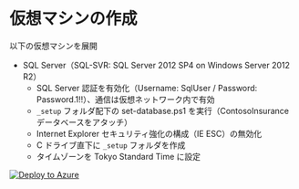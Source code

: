 # 仮想マシンの作成

以下の仮想マシンを展開

- SQL Server（SQL-SVR: SQL Server 2012 SP4 on Windows Server 2012 R2）
    - SQL Server 認証を有効化（Username: SqlUser / Password: Password.1!!）、通信は仮想ネットワーク内で有効
    -  `_setup` フォルダ配下の set-database.ps1 を実行（ContosoInsurance データベースをアタッチ）
    - Internet Explorer セキュリティ強化の構成（IE ESC）の無効化
    - C ドライブ直下に `_setup` フォルダを作成
    - タイムゾーンを Tokyo Standard Time に設定

[![Deploy to Azure](https://aka.ms/deploytoazurebutton)](https://portal.azure.com/#create/Microsoft.Template/uri/https%3A%2F%2Fraw.githubusercontent.com%2Fkohei3110%2FDatabase-Migration-Hands-on-Lab%2Ftemplates%2Fvm-deploy.json)